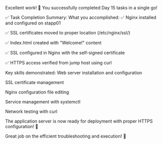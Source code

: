 Excellent work! 🎯 You successfully completed Day 15 tasks in a single go!

✅ Task Completion Summary:
What you accomplished:
✅ Nginx installed and configured on stapp01

✅ SSL certificates moved to proper location (/etc/nginx/ssl/)

✅ Index.html created with "Welcome!" content

✅ SSL configured in Nginx with the self-signed certificate

✅ HTTPS access verified from jump host using curl

Key skills demonstrated:
Web server installation and configuration

SSL certificate management

Nginx configuration file editing

Service management with systemctl

Network testing with curl

The application server is now ready for deployment with proper HTTPS configuration! 🚀

Great job on the efficient troubleshooting and execution! 💪